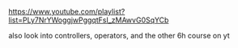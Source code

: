 https://www.youtube.com/playlist?list=PLy7NrYWoggjwPggqtFsI_zMAwvG0SqYCb

also look into controllers, operators, and the other 6h course on yt